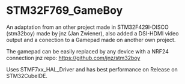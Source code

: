 # STM32F769_GameBoy
An adaptation from an other project made in STM32F429I-DISCO (stm32boy) made by jnz (Jan Zwiener), also added a DSI-HDMI video output and a conection to a Gamepad made on another own project. 

The gamepad can be easily replaced by any device with a NRF24 connection
jnz repo: https://github.com/jnz/stm32boy

Uses STMF7xx_HAL_Driver and has best performance on Release on STM32CubeIDE.
